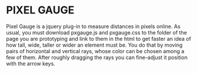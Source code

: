 PIXEL GAUGE
==========

Pixel Gauge is a jquery plug-in to measure distances in pixels online. As usual, you must download pxgauge.js and pxgauge.css to the folder of the page you are prototyping and link to them in the html to get faster an idea of how tall, wide, taller or wider an element must be.
You do that by moving pairs of horizontal and vertical rays, whose color can be chosen among a few of them. After roughly dragging the rays you can fine-adjust it position with the arrow keys.
